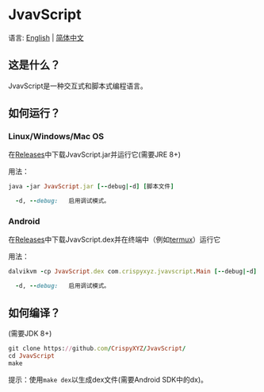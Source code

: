 JvavScript
================

语言: [English](https://github.com/CrispyXYZ/JvavScript/) | [简体中文](https://github.com/CrispyXYZ/JvavScript/README-zh.md)

## 这是什么？

JvavScript是一种交互式和脚本式编程语言。

## 如何运行？

### Linux/Windows/Mac OS

在[Releases](https://github.com/CrispyXYZ/JvavScript/releases/)中下载JvavScript.jar并运行它(需要JRE 8+)

用法：
```ruby
java -jar JvavScript.jar [--debug|-d] [脚本文件]

  -d, --debug:   启用调试模式。
```

### Android

在[Releases](https://github.com/crispyXYZ/JvavScript/releases/)中下载JvavScript.dex并在终端中（例如[termux](https://termux.com/)）运行它

用法：
```ruby
dalvikvm -cp JvavScript.dex com.crispyxyz.jvavscript.Main [--debug|-d] [脚本文件]

  -d, --debug:   启用调试模式。
```

## 如何编译？

(需要JDK 8+)
```ruby
git clone https://github.com/CrispyXYZ/JvavScript/
cd JvavScript
make
```
提示：使用`make dex`以生成dex文件(需要Android SDK中的dx)。
